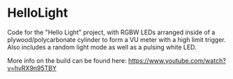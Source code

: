 # HelloLight
Code for the "Hello Light" project, with RGBW LEDs arranged inside of a plywood/polycarbonate cylinder to form a VU meter with a high limit trigger. Also includes a random light mode as well as a pulsing white LED.

More info on the build can be found here: https://www.youtube.com/watch?v=hvRX9n95TBY
